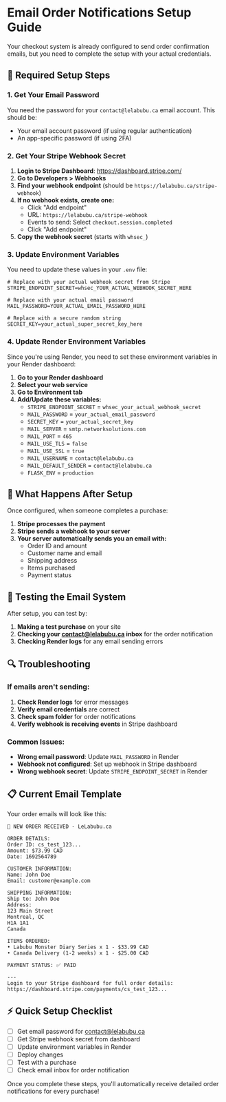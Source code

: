 # Email Order Notifications Setup Guide

Your checkout system is already configured to send order confirmation emails, but you need to complete the setup with your actual credentials.

## 🔧 Required Setup Steps

### 1. Get Your Email Password

You need the password for your `contact@lelabubu.ca` email account. This should be:
- Your email account password (if using regular authentication)
- An app-specific password (if using 2FA)

### 2. Get Your Stripe Webhook Secret

1. **Login to Stripe Dashboard**: https://dashboard.stripe.com/
2. **Go to Developers > Webhooks**
3. **Find your webhook endpoint** (should be `https://lelabubu.ca/stripe-webhook`)
4. **If no webhook exists, create one:**
   - Click "Add endpoint"
   - URL: `https://lelabubu.ca/stripe-webhook`
   - Events to send: Select `checkout.session.completed`
   - Click "Add endpoint"
5. **Copy the webhook secret** (starts with `whsec_`)

### 3. Update Environment Variables

You need to update these values in your `.env` file:

```env
# Replace with your actual webhook secret from Stripe
STRIPE_ENDPOINT_SECRET=whsec_YOUR_ACTUAL_WEBHOOK_SECRET_HERE

# Replace with your actual email password
MAIL_PASSWORD=YOUR_ACTUAL_EMAIL_PASSWORD_HERE

# Replace with a secure random string
SECRET_KEY=your_actual_super_secret_key_here
```

### 4. Update Render Environment Variables

Since you're using Render, you need to set these environment variables in your Render dashboard:

1. **Go to your Render dashboard**
2. **Select your web service**
3. **Go to Environment tab**
4. **Add/Update these variables:**
   - `STRIPE_ENDPOINT_SECRET` = `whsec_your_actual_webhook_secret`
   - `MAIL_PASSWORD` = `your_actual_email_password`
   - `SECRET_KEY` = `your_actual_secret_key`
   - `MAIL_SERVER` = `smtp.networksolutions.com`
   - `MAIL_PORT` = `465`
   - `MAIL_USE_TLS` = `false`
   - `MAIL_USE_SSL` = `true`
   - `MAIL_USERNAME` = `contact@lelabubu.ca`
   - `MAIL_DEFAULT_SENDER` = `contact@lelabubu.ca`
   - `FLASK_ENV` = `production`

## 📧 What Happens After Setup

Once configured, when someone completes a purchase:

1. **Stripe processes the payment**
2. **Stripe sends a webhook to your server**
3. **Your server automatically sends you an email with:**
   - Order ID and amount
   - Customer name and email
   - Shipping address
   - Items purchased
   - Payment status

## 🧪 Testing the Email System

After setup, you can test by:

1. **Making a test purchase** on your site
2. **Checking your contact@lelabubu.ca inbox** for the order notification
3. **Checking Render logs** for any email sending errors

## 🔍 Troubleshooting

### If emails aren't sending:

1. **Check Render logs** for error messages
2. **Verify email credentials** are correct
3. **Check spam folder** for order notifications
4. **Verify webhook is receiving events** in Stripe dashboard

### Common Issues:

- **Wrong email password**: Update `MAIL_PASSWORD` in Render
- **Webhook not configured**: Set up webhook in Stripe dashboard
- **Wrong webhook secret**: Update `STRIPE_ENDPOINT_SECRET` in Render

## 📋 Current Email Template

Your order emails will look like this:

```
🎉 NEW ORDER RECEIVED - LeLabubu.ca

ORDER DETAILS:
Order ID: cs_test_123...
Amount: $73.99 CAD
Date: 1692564789

CUSTOMER INFORMATION:
Name: John Doe
Email: customer@example.com

SHIPPING INFORMATION:
Ship to: John Doe
Address:
123 Main Street
Montreal, QC
H1A 1A1
Canada

ITEMS ORDERED:
• Labubu Monster Diary Series x 1 - $33.99 CAD
• Canada Delivery (1-2 weeks) x 1 - $25.00 CAD

PAYMENT STATUS: ✅ PAID

---
Login to your Stripe dashboard for full order details:
https://dashboard.stripe.com/payments/cs_test_123...
```

## ⚡ Quick Setup Checklist

- [ ] Get email password for contact@lelabubu.ca
- [ ] Get Stripe webhook secret from dashboard
- [ ] Update environment variables in Render
- [ ] Deploy changes
- [ ] Test with a purchase
- [ ] Check email inbox for order notification

Once you complete these steps, you'll automatically receive detailed order notifications for every purchase!
